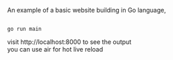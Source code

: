 An example of a basic website building in Go language,
```console

go run main 

```

visit http://localhost:8000 to see the output<br>
you can use air for hot live reload